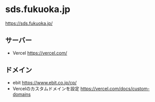 # sds.fukuoka.jp

https://sds.fukuoka.jp/

## サーバー
- Vercel https://vercel.com/

## ドメイン
- ebit https://www.ebit.co.jp/cp/
- Vercelのカスタムドメインを設定 https://vercel.com/docs/custom-domains
